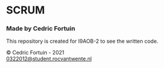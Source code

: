 # SCRUM
### Made by Cedric Fortuin

This repository is created for I9AOB-2 to see the written code.

© Cedric Fortuin - 2021 <br/>
0322012@student.rocvantwente.nl
